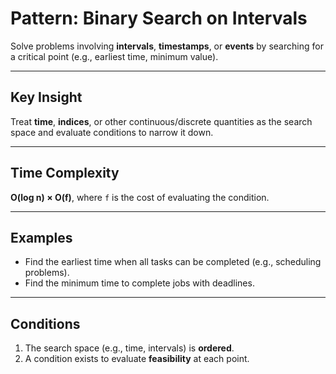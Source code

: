 # Pattern: Binary Search on Intervals

Solve problems involving **intervals**, **timestamps**, or **events** by searching for a critical point (e.g., earliest time, minimum value).

---

## Key Insight

Treat **time**, **indices**, or other continuous/discrete quantities as the search space and evaluate conditions to narrow it down.

---

## Time Complexity

**O(log n) × O(f)**, where `f` is the cost of evaluating the condition.

---

## Examples

- Find the earliest time when all tasks can be completed (e.g., scheduling problems).
- Find the minimum time to complete jobs with deadlines.

---

## Conditions

1. The search space (e.g., time, intervals) is **ordered**.
2. A condition exists to evaluate **feasibility** at each point.
